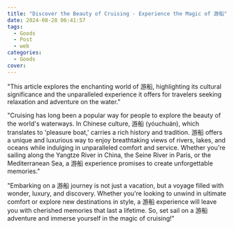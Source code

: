```yaml
---
title: "Discover the Beauty of Cruising - Experience the Magic of 游船"
date: 2024-08-28 06:41:57
tags:
  - Goods
  - Post
  - web
categories:
  - Goods
cover: 
---
```


"This article explores the enchanting world of 游船, highlighting its cultural significance and the unparalleled experience it offers for travelers seeking relaxation and adventure on the water."

"Cruising has long been a popular way for people to explore the beauty of the world's waterways. In Chinese culture, 游船 (yóuchuán), which translates to 'pleasure boat,' carries a rich history and tradition. 游船 offers a unique and luxurious way to enjoy breathtaking views of rivers, lakes, and oceans while indulging in unparalleled comfort and service. Whether you're sailing along the Yangtze River in China, the Seine River in Paris, or the Mediterranean Sea, a 游船 experience promises to create unforgettable memories."

"Embarking on a 游船 journey is not just a vacation, but a voyage filled with wonder, luxury, and discovery. Whether you're looking to unwind in ultimate comfort or explore new destinations in style, a 游船 experience will leave you with cherished memories that last a lifetime. So, set sail on a 游船 adventure and immerse yourself in the magic of cruising!"

